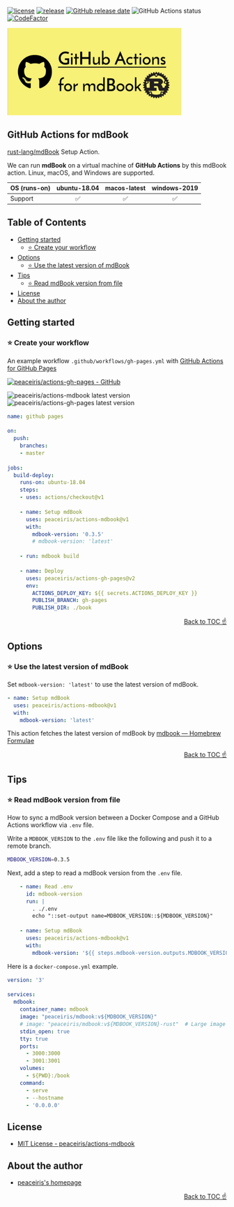 [![license](https://img.shields.io/github/license/peaceiris/actions-mdbook.svg)](https://github.com/peaceiris/actions-mdbook/blob/master/LICENSE)
[![release](https://img.shields.io/github/release/peaceiris/actions-mdbook.svg)](https://github.com/peaceiris/actions-mdbook/releases/latest)
[![GitHub release date](https://img.shields.io/github/release-date/peaceiris/actions-mdbook.svg)](https://github.com/peaceiris/actions-mdbook/releases)
![GitHub Actions status](https://github.com/peaceiris/actions-mdbook/workflows/Test/badge.svg)
[![CodeFactor](https://www.codefactor.io/repository/github/peaceiris/actions-mdbook/badge)](https://www.codefactor.io/repository/github/peaceiris/actions-mdbook)

<img width="400" alt="GitHub Actions for mdBook" src="./images/ogp.jpg">



## GitHub Actions for mdBook

[rust-lang/mdBook] Setup Action.

[rust-lang/mdBook]: https://github.com/rust-lang/mdBook

We can run **mdBook** on a virtual machine of **GitHub Actions** by this mdBook action.
Linux, macOS, and Windows are supported.

| OS (runs-on) | ubuntu-18.04 | macos-latest | windows-2019 |
|---|:---:|:---:|:---:|
| Support | ✅️ | ✅️ | ✅️ |



## Table of Contents

<!-- START doctoc generated TOC please keep comment here to allow auto update -->
<!-- DON'T EDIT THIS SECTION, INSTEAD RE-RUN doctoc TO UPDATE -->


- [Getting started](#getting-started)
  - [⭐️ Create your workflow](#%EF%B8%8F-create-your-workflow)
- [Options](#options)
  - [⭐️ Use the latest version of mdBook](#%EF%B8%8F-use-the-latest-version-of-mdbook)
- [Tips](#tips)
  - [⭐️ Read mdBook version from file](#%EF%B8%8F-read-mdbook-version-from-file)
- [License](#license)
- [About the author](#about-the-author)

<!-- END doctoc generated TOC please keep comment here to allow auto update -->



## Getting started

### ⭐️ Create your workflow

An example workflow `.github/workflows/gh-pages.yml` with [GitHub Actions for GitHub Pages]

[GitHub Actions for GitHub Pages]: https://github.com/peaceiris/actions-gh-pages

[![peaceiris/actions-gh-pages - GitHub](https://gh-card.dev/repos/peaceiris/actions-gh-pages.svg?fullname)](https://github.com/peaceiris/actions-gh-pages)

![peaceiris/actions-mdbook latest version](https://img.shields.io/github/release/peaceiris/actions-mdbook.svg?label=peaceiris%2Factions-mdbook)
![peaceiris/actions-gh-pages latest version](https://img.shields.io/github/release/peaceiris/actions-gh-pages.svg?label=peaceiris%2Factions-gh-pages)

```yaml
name: github pages

on:
  push:
    branches:
    - master

jobs:
  build-deploy:
    runs-on: ubuntu-18.04
    steps:
    - uses: actions/checkout@v1

    - name: Setup mdBook
      uses: peaceiris/actions-mdbook@v1
      with:
        mdbook-version: '0.3.5'
        # mdbook-version: 'latest'

    - run: mdbook build

    - name: Deploy
      uses: peaceiris/actions-gh-pages@v2
      env:
        ACTIONS_DEPLOY_KEY: ${{ secrets.ACTIONS_DEPLOY_KEY }}
        PUBLISH_BRANCH: gh-pages
        PUBLISH_DIR: ./book
```

<div align="right">
<a href="#table-of-contents">Back to TOC ☝️</a>
</div>



## Options

### ⭐️ Use the latest version of mdBook

Set `mdbook-version: 'latest'` to use the latest version of mdBook.

```yaml
- name: Setup mdBook
  uses: peaceiris/actions-mdbook@v1
  with:
    mdbook-version: 'latest'
```

This action fetches the latest version of mdBook by [mdbook — Homebrew Formulae](https://formulae.brew.sh/formula/mdbook)

<div align="right">
<a href="#table-of-contents">Back to TOC ☝️</a>
</div>



## Tips

### ⭐️ Read mdBook version from file

How to sync a mdBook version between a Docker Compose and a GitHub Actions workflow via `.env` file.

Write a `MDBOOK_VERSION` to the `.env` file like the following and push it to a remote branch.

```sh
MDBOOK_VERSION=0.3.5
```

Next, add a step to read a mdBook version from the `.env` file.

```yaml
    - name: Read .env
      id: mdbook-version
      run: |
        . ./.env
        echo "::set-output name=MDBOOK_VERSION::${MDBOOK_VERSION}"

    - name: Setup mdBook
      uses: peaceiris/actions-mdbook@v1
      with:
        mdbook-version: '${{ steps.mdbook-version.outputs.MDBOOK_VERSION }}'
```

Here is a `docker-compose.yml` example.

```yaml
version: '3'

services:
  mdbook:
    container_name: mdbook
    image: "peaceiris/mdbook:v${MDBOOK_VERSION}"
    # image: "peaceiris/mdbook:v${MDBOOK_VERSION}-rust"  # Large image including Rust compiler
    stdin_open: true
    tty: true
    ports:
      - 3000:3000
      - 3001:3001
    volumes:
      - ${PWD}:/book
    command:
      - serve
      - --hostname
      - '0.0.0.0'
```



## License

- [MIT License - peaceiris/actions-mdbook]

[MIT License - peaceiris/actions-mdbook]: https://github.com/peaceiris/actions-mdbook/blob/master/LICENSE



## About the author

- [peaceiris's homepage](https://peaceiris.com/)



<div align="right">
<a href="#table-of-contents">Back to TOC ☝️</a>
</div>
